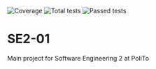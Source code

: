 ![Coverage](https://img.shields.io/badge/Coverage-32.5%-red)
![Total tests](https://img.shields.io/badge/Total%20tests-64-green)
![Passed tests](https://img.shields.io/badge/Passed%20tests-63-red)

# SE2-01

Main project for Software Engineering 2 at PoliTo
